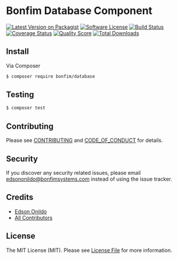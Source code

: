 # Bonfim Database Component

[![Latest Version on Packagist][ico-version]][link-packagist]
[![Software License][ico-license]](LICENSE.md)
[![Build Status][ico-travis]][link-travis]
[![Coverage Status][ico-scrutinizer]][link-scrutinizer]
[![Quality Score][ico-code-quality]][link-code-quality]
[![Total Downloads][ico-downloads]][link-downloads]

## Install

Via Composer

``` bash
$ composer require bonfim/database
```

## Testing

``` bash
$ composer test
```

## Contributing

Please see [CONTRIBUTING](CONTRIBUTING.md) and [CODE_OF_CONDUCT](CODE_OF_CONDUCT.md) for details.

## Security

If you discover any security related issues, please email edsononildo@bonfimsystems.com instead of using the issue tracker.

## Credits

- [Edson Onildo][link-author]
- [All Contributors][link-contributors]

## License

The MIT License (MIT). Please see [License File](LICENSE.md) for more information.

[ico-version]: https://img.shields.io/packagist/v/BonfimSystems/database.svg?style=flat-square
[ico-license]: https://img.shields.io/badge/license-MIT-brightgreen.svg?style=flat-square
[ico-travis]: https://img.shields.io/travis/BonfimSystems/database/master.svg?style=flat-square
[ico-scrutinizer]: https://img.shields.io/scrutinizer/coverage/g/BonfimSystems/database.svg?style=flat-square
[ico-code-quality]: https://img.shields.io/scrutinizer/g/BonfimSystems/database.svg?style=flat-square
[ico-downloads]: https://img.shields.io/packagist/dt/BonfimSystems/database.svg?style=flat-square

[link-packagist]: https://packagist.org/packages/BonfimSystems/database
[link-travis]: https://travis-ci.org/BonfimSystems/database
[link-scrutinizer]: https://scrutinizer-ci.com/g/BonfimSystems/database/code-structure
[link-code-quality]: https://scrutinizer-ci.com/g/BonfimSystems/database
[link-downloads]: https://packagist.org/packages/BonfimSystems/database
[link-author]: https://github.com/EdsonOnildoJR
[link-contributors]: ../../contributors
